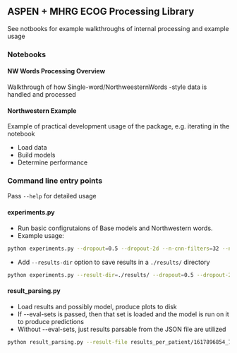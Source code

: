 ## ASPEN + MHRG ECOG Processing Library
See notbooks for example walkthroughs of internal processing and example usage


### Notebooks
#### NW Words Processing Overview
Walkthrough of how Single-word/NorthweesternWords -style data is handled and processed

#### Northwestern Example 
Example of practical development usage of the package, e.g. iterating in the notebook
- Load data
- Build models
- Determine performance

### Command line entry points
Pass `--help` for detailed usage
#### experiments.py
- Run basic configrutaions of Base models and Northwestern words.
- Example usage:
```bash
python experiments.py --dropout=0.5 --dropout-2d --n-cnn-filters=32 --n-epochs=35
```
- Add `--results-dir` option to save results in a `./results/` directory
```bash
python experiments.py --result-dir=./results/ --dropout=0.5 --dropout-2d --n-cnn-filters=32 --n-epochs=35
```

#### result_parsing.py
- Load results and possibly model, produce plots to disk
- If --eval-sets is passed, then that set is loaded and the model is run on it to produce predictions
- Without --eval-sets, just results parsable from the JSON file are utilized 
```bash
python result_parsing.py --result-file results_per_patient/1617896854_78dea683-86a4-46c1-b592-5d7b248a0841_TL.json --eval-sets=test
```

